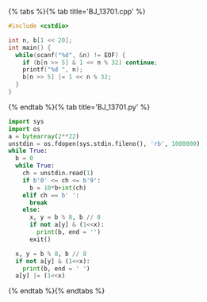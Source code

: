 {% tabs %}{% tab title='BJ_13701.cpp' %}

```cpp
#include <cstdio>

int n, b[1 << 20];
int main() {
  while(scanf("%d", &n) != EOF) {
    if (b[n >> 5] & 1 << n % 32) continue;
    printf("%d ", n);
    b[n >> 5] |= 1 << n % 32;
  }
}
```

{% endtab %}{% tab title='BJ_13701.py' %}

```py
import sys
import os
a = bytearray(2**22)
unstdin = os.fdopen(sys.stdin.fileno(), 'rb', 1000000)
while True:
  b = 0
  while True:
    ch = unstdin.read(1)
    if b'0' <= ch <= b'9':
      b = 10*b+int(ch)
    elif ch == b' ':
      break
    else:
      x, y = b % 8, b // 8
      if not a[y] & (1<<x):
        print(b, end = '')
      exit()

  x, y = b % 8, b // 8
  if not a[y] & (1<<x):
    print(b, end = ' ')
  a[y] |= (1<<x)
```

{% endtab %}{% endtabs %}
